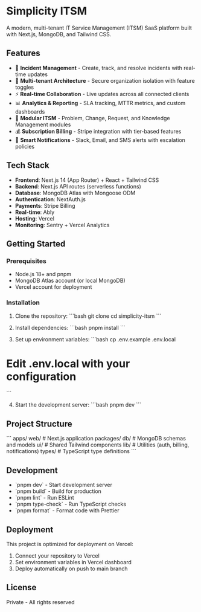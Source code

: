 # Simplicity ITSM

A modern, multi-tenant IT Service Management (ITSM) SaaS platform built with Next.js, MongoDB, and Tailwind CSS.

## Features

- 🎯 **Incident Management** - Create, track, and resolve incidents with real-time updates
- 🏢 **Multi-tenant Architecture** - Secure organization isolation with feature toggles
- ⚡ **Real-time Collaboration** - Live updates across all connected clients
- 📊 **Analytics & Reporting** - SLA tracking, MTTR metrics, and custom dashboards
- 🔧 **Modular ITSM** - Problem, Change, Request, and Knowledge Management modules
- 💰 **Subscription Billing** - Stripe integration with tier-based features
- 🔔 **Smart Notifications** - Slack, Email, and SMS alerts with escalation policies

## Tech Stack

- **Frontend**: Next.js 14 (App Router) + React + Tailwind CSS
- **Backend**: Next.js API routes (serverless functions)
- **Database**: MongoDB Atlas with Mongoose ODM
- **Authentication**: NextAuth.js
- **Payments**: Stripe Billing
- **Real-time**: Ably
- **Hosting**: Vercel
- **Monitoring**: Sentry + Vercel Analytics

## Getting Started

### Prerequisites

- Node.js 18+ and pnpm
- MongoDB Atlas account (or local MongoDB)
- Vercel account for deployment

### Installation

1. Clone the repository:
\`\`\`bash
git clone <repository-url>
cd simplicity-itsm
\`\`\`

2. Install dependencies:
\`\`\`bash
pnpm install
\`\`\`

3. Set up environment variables:
\`\`\`bash
cp .env.example .env.local
# Edit .env.local with your configuration
\`\`\`

4. Start the development server:
\`\`\`bash
pnpm dev
\`\`\`

## Project Structure

\`\`\`
apps/
  web/                 # Next.js application
packages/
  db/                  # MongoDB schemas and models
  ui/                  # Shared Tailwind components
  lib/                 # Utilities (auth, billing, notifications)
  types/               # TypeScript type definitions
\`\`\`

## Development

- \`pnpm dev\` - Start development server
- \`pnpm build\` - Build for production
- \`pnpm lint\` - Run ESLint
- \`pnpm type-check\` - Run TypeScript checks
- \`pnpm format\` - Format code with Prettier

## Deployment

This project is optimized for deployment on Vercel:

1. Connect your repository to Vercel
2. Set environment variables in Vercel dashboard
3. Deploy automatically on push to main branch

## License

Private - All rights reserved